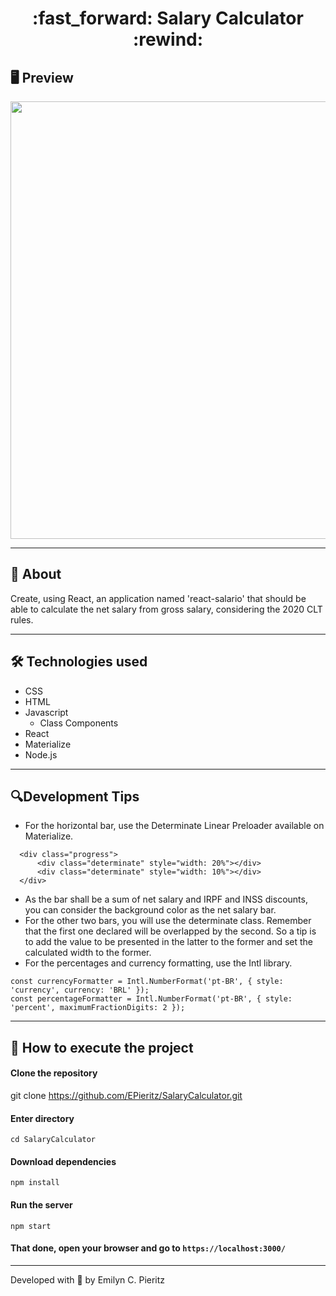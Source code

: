<h1 align = "center"> :fast_forward: Salary Calculator :rewind: </h1>

## 🖥 Preview
<p align = "center">
  <img src = "https://scontent.fbnu2-1.fna.fbcdn.net/v/t1.0-9/117766996_1699486960205648_6455011640635266755_n.jpg?_nc_cat=111&_nc_sid=0debeb&_nc_eui2=AeGVii_Y7cJBpB4obs4XhW37PwGbfMvSiEE_AZt8y9KIQWtHo9n7EK4P0I6XVIaJjc9DtrGOMn0pSVFYXEcCUzdH&_nc_ohc=IZQ5bKf-HIoAX95ZMfp&_nc_ht=scontent.fbnu2-1.fna&oh=f1b65cae66d26603f2ab1d8b602191ff&oe=5F59A05D" width = "700">
</p>

---

## 📖 About
<p>Create, using React, an application named 'react-salario' that should be able to calculate the net salary from gross salary, considering the 2020 CLT rules.</p>

---

## 🛠 Technologies used
- CSS
- HTML
- Javascript
  - Class Components
- React
- Materialize
- Node.js

---

## 🔍Development Tips
- For the horizontal bar, use the Determinate Linear Preloader available on Materialize.

```
  <div class="progress">
      <div class="determinate" style="width: 20%"></div>
      <div class="determinate" style="width: 10%"></div>
  </div>
```

- As the bar shall be a sum of net salary and IRPF and INSS discounts, you can consider the background color as the net salary bar.
- For the other two bars, you will use the determinate class. Remember that the first one declared will be overlapped by the second. So a tip is to add the value to be presented in the latter to the former and set the calculated width to the former.
- For the percentages and currency formatting, use the Intl library.

```
const currencyFormatter = Intl.NumberFormat('pt-BR', { style: 'currency', currency: 'BRL' });
const percentageFormatter = Intl.NumberFormat('pt-BR', { style: 'percent', maximumFractionDigits: 2 });
```

---

## 🚀 How to execute the project
#### Clone the repository
git clone https://github.com/EPieritz/SalaryCalculator.git

#### Enter directory
`cd SalaryCalculator`

#### Download dependencies
`npm install`

#### Run the server
`npm start`

#### That done, open your browser and go to `https://localhost:3000/`

---
Developed with 💙 by Emilyn C. Pieritz
